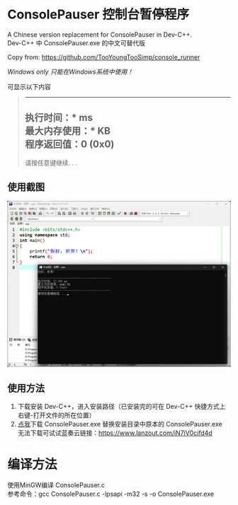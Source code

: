# ConsolePauser 控制台暂停程序

A Chinese version replacement for ConsolePauser in Dev-C++.   
Dev-C++ 中 ConsolePauser.exe 的中文可替代版  

Copy from: <https://github.com/TooYoungTooSimp/console_runner>  

*Windows only 只能在Windows系统中使用！*  

可显示以下内容  
> -----------------------------------------------  
> 执行时间：\* ms  
> 最大内存使用：\* KB  
> 程序返回值：0 (0x0)  
> -----------------------------------------------  
> 请按任意键继续. . .  


## 使用截图
![使用截图](./use.png)  

## 使用方法
1. 下载安装 Dev-C++，进入安装路径（已安装完的可在 Dev-C++ 快捷方式上右键-打开文件的所在位置）  
2. [点我](https://github.com/xkk1/ConsolePauser/releases/download/v0.0.1/ConsolePauser.exe)下载 ConsolePauser.exe 替换安装目录中原本的 ConsolePauser.exe  
无法下载可试试蓝奏云链接：<https://www.lanzout.com/iN7iV0cifd4d>  
  
# 编译方法
使用MinGW编译 ConsolePauser.c  
参考命令：gcc ConsolePauser.c -lpsapi -m32 -s -o ConsolePauser.exe
